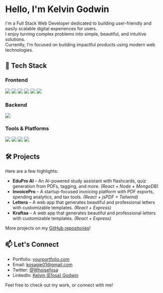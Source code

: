 # Hello, I'm Kelvin Godwin

I'm a Full Stack Web Developer dedicated to building user-friendly and easily scalable digital experiences for users.  
I enjoy turning complex problems into simple, beautiful, and intuitive solutions.  
Currently, I'm focused on building impactful products using modern web technologies.

## 🚀 Tech Stack

### Frontend
<p> 
  <img src="https://img.shields.io/badge/HTML5-E34F26?style=for-the-badge&logo=html5&logoColor=white" />
  <img src="https://img.shields.io/badge/CSS3-1572B6?style=for-the-badge&logo=css3&logoColor=white" />
  <img src="https://img.shields.io/badge/JavaScript-F7DF1E?style=for-the-badge&logo=javascript&logoColor=white" />
  <img src="https://img.shields.io/badge/Tailwind_CSS-38B2AC?style=for-the-badge&logo=tailwind-css&logoColor=white" />
  <img src="https://img.shields.io/badge/TypeScript-3178C6?style=for-the-badge&logo=typescript&logoColor=white" />
  <img src="https://img.shields.io/badge/jsPDF-FFC107?style=for-the-badge&logo=javascript&logoColor=white" />
</p>

### Backend
<p> 
  <img src="https://img.shields.io/badge/Go-00ADD8?style=for-the-badge&logo=go&logoColor=white" />
</p>

### Tools & Platforms
<p> 
  <img src="https://img.shields.io/badge/NPM-CB3837?style=for-the-badge&logo=npm&logoColor=white" /> 
  <img src="https://img.shields.io/badge/Yarn-2C8EBB?style=for-the-badge&logo=yarn&logoColor=white" /> 
  <img src="https://img.shields.io/badge/VS_Code-007ACC?style=for-the-badge&logo=visual-studio-code&logoColor=white" /> 
  <img src="https://img.shields.io/badge/Chrome_DevTools-4285F4?style=for-the-badge&logo=google-chrome&logoColor=white" />
</p>

## 🛠️ Projects

Here are a few highlights:  
- **EduPro AI** – An AI-powered study assistant with flashcards, quiz generation from PDFs, tagging, and more. *(React + Node + MongoDB)*  
- **InvoicePro** – A startup-focused invoicing platform with PDF exports, spending analytics, and tax tools. *(React + jsPDF + Tailwind)*  
- **Lettera** – A web app that generates beautiful and professional letters with customizable templates. *(React + Express)*  
- **Kraftaa** – A web app that generates beautiful and professional letters with customizable templates. *(React + Express)*  

More projects on my [GitHub repositories](#)!

## 📫 Let's Connect
- Portfolio: [yourportfolio.com](https://yourportfolio.com)
- Email: kosagie01@gmail.com
- Twitter: [@Whoisefosa](https://twitter.com/Whoisefosa)
- LinkedIn: [Kelvin (Efosa) Godwin](https://linkedin.com/in/yourprofile)
  
Feel free to check out my work, or connect with me!
